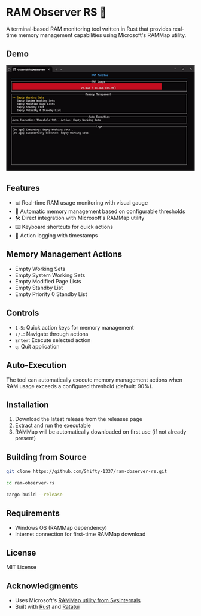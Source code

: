 # RAM Observer RS 🚀

A terminal-based RAM monitoring tool written in Rust that provides real-time memory management capabilities using Microsoft's RAMMap utility.

## Demo

![Demo](assets/demo.gif)

## Features

- 📊 Real-time RAM usage monitoring with visual gauge
- 🔄 Automatic memory management based on configurable thresholds
- 🛠 Direct integration with Microsoft's RAMMap utility
- ⌨️ Keyboard shortcuts for quick actions
- 📝 Action logging with timestamps

## Memory Management Actions

- Empty Working Sets
- Empty System Working Sets
- Empty Modified Page Lists
- Empty Standby List
- Empty Priority 0 Standby List

## Controls

- `1-5`: Quick action keys for memory management
- `↑/↓`: Navigate through actions
- `Enter`: Execute selected action
- `q`: Quit application

## Auto-Execution

The tool can automatically execute memory management actions when RAM usage exceeds a configured threshold (default: 90%).

## Installation

1. Download the latest release from the releases page
2. Extract and run the executable
3. RAMMap will be automatically downloaded on first use (if not already present)

## Building from Source


```bash
git clone https://github.com/Shifty-1337/ram-observer-rs.git
```

```bash
cd ram-observer-rs
```

```bash
cargo build --release

```

## Requirements

- Windows OS (RAMMap dependency)
- Internet connection for first-time RAMMap download

## License

MIT License

## Acknowledgments
- Uses Microsoft's [RAMMap utility from Sysinternals](https://docs.microsoft.com/en-us/sysinternals/downloads/rammap)
- Built with [Rust](https://www.rust-lang.org/) and [Ratatui](https://ratatui.rs/)